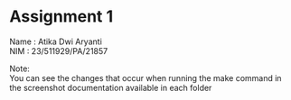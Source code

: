 # Assignment 1
Name : Atika Dwi Aryanti <br>
NIM  : 23/511929/PA/21857

Note:<br>
You can see the changes that occur when running the make command in the screenshot documentation available in each folder
